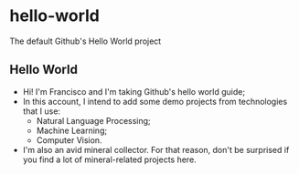 # hello-world
The default Github's Hello World project

## Hello World

+ Hi! I'm Francisco and I'm taking Github's hello world guide;
+ In this account, I intend to add some demo projects from technologies that I use:
	+ Natural Language Processing;
	+ Machine Learning;
	+ Computer Vision.
+ I'm also an avid mineral collector. For that reason, don't be surprised if you find a lot of mineral-related projects here.
